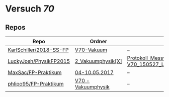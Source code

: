 # Versuch *70*

## Repos

|                           Repo                           |                                             Ordner                                              |                                                                                                                                                                                         PDFs                                                                                                                                                                                          |
|----------------------------------------------------------|-------------------------------------------------------------------------------------------------|---------------------------------------------------------------------------------------------------------------------------------------------------------------------------------------------------------------------------------------------------------------------------------------------------------------------------------------------------------------------------------------|
|[KarlSchiller/2018-SS-FP](../repo/KarlSchiller/2018-SS-FP)|[V70-Vakuum](https://github.com/KarlSchiller/2018-SS-FP/tree/master/V70-Vakuum)                  |–                                                                                                                                                                                                                                                                                                                                                                                      |
|[LuckyJosh/PhysikFP2015](../repo/LuckyJosh/PhysikFP2015)  |[2_Vakuumphysik[X]](https://github.com/LuckyJosh/PhysikFP2015/tree/master/2_Vakuumphysik%5BX%5D) |[Protokoll_Messwerte.pdf](https://docs.google.com/viewer?url=https://raw.githubusercontent.com/LuckyJosh/PhysikFP2015/master/2_Vakuumphysik%5BX%5D/Protokoll_Messwerte.pdf)<br/>[V70_150527_Luckey_Wollenberg_Kor1.pdf](https://docs.google.com/viewer?url=https://raw.githubusercontent.com/LuckyJosh/PhysikFP2015/master/2_Vakuumphysik%5BX%5D/V70_150527_Luckey_Wollenberg_Kor1.pdf)|
|[MaxSac/FP-Praktikum](../repo/MaxSac/FP-Praktikum)        |[04-10.05.2017](https://github.com/MaxSac/FP-Praktikum/tree/master/04-10.05.2017)                |–                                                                                                                                                                                                                                                                                                                                                                                      |
|[phlipo95/FP-Praktikum](../repo/phlipo95/FP-Praktikum)    |[V70 - Vakuumphysik](https://github.com/phlipo95/FP-Praktikum/tree/master/V70%20-%20Vakuumphysik)|–                                                                                                                                                                                                                                                                                                                                                                                      |
